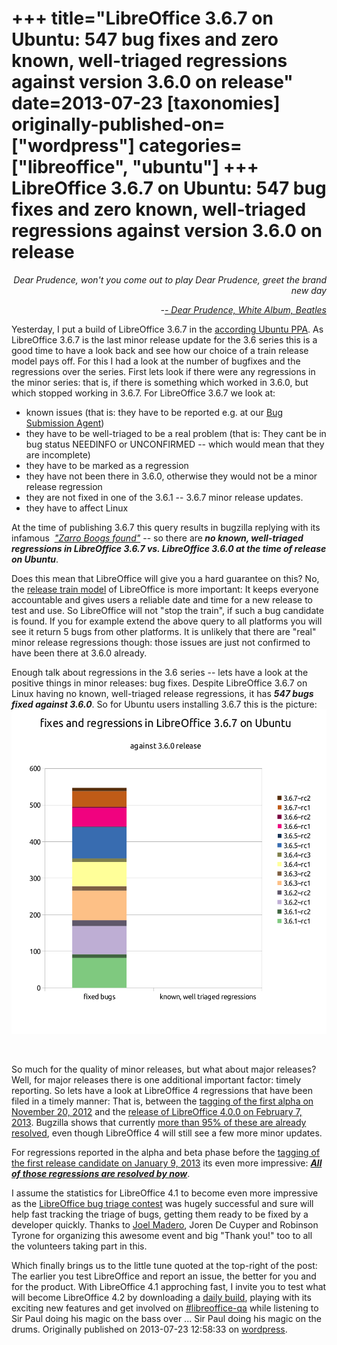 +++
title="LibreOffice 3.6.7 on Ubuntu: 547 bug fixes and zero known, well-triaged regressions against version 3.6.0 on release"
date=2013-07-23
[taxonomies]
originally-published-on=["wordpress"]
categories=["libreoffice", "ubuntu"]
+++
LibreOffice 3.6.7 on Ubuntu: 547 bug fixes and zero known, well-triaged regressions against version 3.6.0 on release
====================================================================================================================

<p style="text-align:right;"><em>Dear Prudence, won't you come out to play</em>
<em> Dear Prudence, greet the brand new day</em></p>
<p style="text-align:right;"><em>-<a href="https://www.youtube.com/watch?v=AZDw0uu6UO0&amp;list=PLBA1F4B9119D173F2">- Dear Prudence, White Album, Beatles</a></em></p>
Yesterday, I put a build of LibreOffice 3.6.7 in the <a href="https://launchpad.net/~libreoffice/+archive/libreoffice-3-6">according Ubuntu PPA</a>. As LibreOffice 3.6.7 is the last minor release update for the 3.6 series this is a good time to have a look back and see how our choice of a train release model pays off. For this I had a look at the number of bugfixes and the regressions over the series. First lets look if there were any regressions in the minor series: that is, if there is something which worked in 3.6.0, but which stopped working in 3.6.7. For LibreOffice 3.6.7 we look at:
<ul>
	<li>known issues (that is: they have to be reported e.g. at our <a href="https://www.libreoffice.org/get-help/bug/">Bug Submission Agent</a>)</li>
	<li>they have to be well-triaged to be a real problem (that is: They cant be in bug status NEEDINFO or UNCONFIRMED -- which would mean that they are incomplete)</li>
	<li>they have to be marked as a regression</li>
	<li>they have not been there in 3.6.0, otherwise they would not be a minor release regression</li>
	<li>they are not fixed in one of the 3.6.1 -- 3.6.7 minor release updates.</li>
	<li>they have to affect Linux</li>
</ul>
At the time of publishing 3.6.7 this query results in bugzilla replying with its infamous  <a href="https://bugs.freedesktop.org/buglist.cgi?keywords=regression%2C%20&amp;keywords_type=allwords&amp;f1=version&amp;o3=notregexp&amp;list_id=324674&amp;v3=target%3A3.6.&amp;o1=regexp&amp;resolution=---&amp;resolution=FIXED&amp;op_sys=All&amp;op_sys=Linux%20%28All%29&amp;o2=notregexp&amp;query_format=advanced&amp;f3=status_whiteboard&amp;f2=version&amp;bug_status=NEW&amp;bug_status=ASSIGNED&amp;bug_status=REOPENED&amp;bug_status=RESOLVED&amp;bug_status=VERIFIED&amp;bug_status=CLOSED&amp;bug_status=PLEASETEST&amp;v1=^3.6&amp;v2=^3.6.0&amp;product=LibreOffice"><em>"Zarro Boogs found"</em></a> -- so there are<em><strong> no known, well-triaged regressions in LibreOffice 3.6.7 vs. LibreOffice 3.6.0 at the time of release on Ubuntu</strong></em>.

Does this mean that LibreOffice will give you a hard guarantee on this? No, the <a href="http://en.wikipedia.org/wiki/Software_release_train">release train model</a> of LibreOffice is more important: It keeps everyone accountable and gives users a reliable date and time for a new release to test and use. So LibreOffice will not "stop the train", if such a bug candidate is found. If you for example extend the above query to all platforms you will see it return 5 bugs from other platforms. It is unlikely that there are "real" minor release regressions though: those issues are just not confirmed to have been there at 3.6.0 already.

Enough talk about regressions in the 3.6 series -- lets have a look at the positive things in minor releases: bug fixes. Despite LibreOffice 3.6.7 on Linux having no known, well-triaged release regressions, it has <em><strong>547 bugs fixed against 3.6.0</strong></em>. So for Ubuntu users installing 3.6.7 this is the picture:<a href="/static/img/wp/2013/07/367fixesandregressions1.png"><img class="aligncenter size-full wp-image-544" alt="367fixesandregressions" src="/static/img/wp/2013/07/367fixesandregressions1.png" width="519" height="519" /></a>

&nbsp;

So much for the quality of minor releases, but what about major releases? Well, for major releases there is one additional important factor: timely reporting. So lets have a look at LibreOffice 4 regressions that have been filed in a timely manner: That is, between the <a href="https://gerrit.libreoffice.org/gitweb?p=core.git;a=commit;h=dec8fe97d9f48d59b6bb0f98faded0f6aa8397df">tagging of the first alpha on November 20, 2012</a> and the <a href="http://blog.documentfoundation.org/2013/02/07/the-document-foundation-announces-libreoffice-4-0/">release of LibreOffice 4.0.0 on February 7, 2013</a>. Bugzilla shows that currently <a href="https://bugs.freedesktop.org/report.cgi?x_axis_field=bug_status&amp;y_axis_field=bug_severity&amp;z_axis_field=&amp;query_format=report-table&amp;short_desc_type=allwordssubstr&amp;short_desc=&amp;product=LibreOffice&amp;bug_status=NEW&amp;bug_status=ASSIGNED&amp;bug_status=REOPENED&amp;bug_status=RESOLVED&amp;bug_status=VERIFIED&amp;bug_status=CLOSED&amp;bug_status=PLEASETEST&amp;longdesc_type=allwordssubstr&amp;longdesc=&amp;bug_file_loc_type=allwordssubstr&amp;bug_file_loc=&amp;status_whiteboard_type=allwordssubstr&amp;status_whiteboard=&amp;keywords_type=allwords&amp;keywords=regression%2C+&amp;bug_id=&amp;bug_id_type=anyexact&amp;emailtype1=substring&amp;email1=&amp;emailtype2=substring&amp;email2=&amp;emailtype3=substring&amp;email3=&amp;chfieldvalue=&amp;chfieldfrom=2012-11-20&amp;chfieldto=2013-02-07&amp;j_top=AND&amp;f1=version&amp;o1=regexp&amp;v1=^4.&amp;f2=noop&amp;o2=noop&amp;v2=&amp;format=table&amp;action=wrap">more than 95% of these are already resolved</a>, even though LibreOffice 4 will still see a few more minor updates.

For regressions reported in the alpha and beta phase before the <a href="https://gerrit.libreoffice.org/gitweb?p=core.git;a=commit;h=527dba6f6e0cfbbc71bd6e7b88a52699bb48799e">tagging of the first release candidate on January 9, 2013</a> its even more impressive: <a href="https://bugs.freedesktop.org/report.cgi?x_axis_field=bug_status&amp;y_axis_field=bug_severity&amp;z_axis_field=&amp;query_format=report-table&amp;short_desc_type=allwordssubstr&amp;short_desc=&amp;product=LibreOffice&amp;bug_status=NEW&amp;bug_status=ASSIGNED&amp;bug_status=REOPENED&amp;bug_status=RESOLVED&amp;bug_status=VERIFIED&amp;bug_status=CLOSED&amp;bug_status=PLEASETEST&amp;longdesc_type=allwordssubstr&amp;longdesc=&amp;bug_file_loc_type=allwordssubstr&amp;bug_file_loc=&amp;status_whiteboard_type=allwordssubstr&amp;status_whiteboard=&amp;keywords_type=allwords&amp;keywords=regression%2C+&amp;bug_id=&amp;bug_id_type=anyexact&amp;emailtype1=substring&amp;email1=&amp;emailtype2=substring&amp;email2=&amp;emailtype3=substring&amp;email3=&amp;chfieldvalue=&amp;chfieldfrom=2012-11-20&amp;chfieldto=2013-01-09&amp;j_top=AND&amp;f1=version&amp;o1=regexp&amp;v1=^4.&amp;f2=noop&amp;o2=noop&amp;v2=&amp;format=table&amp;action=wrap"><em><strong>All of those regressions are resolved by now</strong></em></a>.

I assume the statistics for LibreOffice 4.1 to become even more impressive as the <a href="https://wiki.documentfoundation.org/QA/Projects/Bug_Triage_Contest">LibreOffice bug triage contest</a> was hugely successful and sure will help fast tracking the triage of bugs, getting them ready to be fixed by a developer quickly. Thanks to <a href="http://joelmadero.wordpress.com/">Joel Madero</a>, Joren De Cuyper and Robinson Tyrone for organizing this awesome event and big "Thank you!" too to all the volunteers taking part in this.

Which finally brings us to the little tune quoted at the top-right of the post: The earlier you test LibreOffice and report an issue, the better for you and for the product. With LibreOffice 4.1 approching fast, I invite you to test what will become LibreOffice 4.2 by downloading a <a href="http://dev-builds.libreoffice.org/daily/">daily build</a>, playing with its exciting new features and get involved on <a href="irc://chat.freenode.net/libreoffice-qa">#libreoffice-qa</a> while listening to Sir Paul doing his magic on the bass over ... Sir Paul doing his magic on the drums.
Originally published on 2013-07-23 12:58:33 on [wordpress](https://skyfromme.wordpress.com/2013/07/23/libreoffice-3-6-7-on-ubuntu-547-bug-fixes-and-zero-known-well-triaged-regressions-against-version-3-6-0-on-release/).
